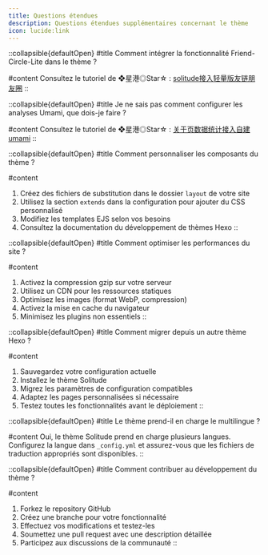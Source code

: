 ```yaml
---
title: Questions étendues
description: Questions étendues supplémentaires concernant le thème
icon: lucide:link
---
```


::collapsible{defaultOpen}
#title
Comment intégrer la fonctionnalité Friend-Circle-Lite dans le thème ?
  
#content
Consultez le tutoriel de ❖星港◎Star☆ : [solitude接入轻量版友链朋友圈](https://blog.starsharbor.com/posts/solitude-fclite/)
::

::collapsible{defaultOpen}
#title
Je ne sais pas comment configurer les analyses Umami, que dois-je faire ?
  
#content
Consultez le tutoriel de ❖星港◎Star☆ : [关于页数据统计接入自建umami](https://blog.starsharbor.com/posts/solitude-about_umami/)
::

::collapsible{defaultOpen}
#title
Comment personnaliser les composants du thème ?

#content
1. Créez des fichiers de substitution dans le dossier `layout` de votre site
2. Utilisez la section `extends` dans la configuration pour ajouter du CSS personnalisé
3. Modifiez les templates EJS selon vos besoins
4. Consultez la documentation du développement de thèmes Hexo
::

::collapsible{defaultOpen}
#title
Comment optimiser les performances du site ?

#content
1. Activez la compression gzip sur votre serveur
2. Utilisez un CDN pour les ressources statiques
3. Optimisez les images (format WebP, compression)
4. Activez la mise en cache du navigateur
5. Minimisez les plugins non essentiels
::

::collapsible{defaultOpen}
#title
Comment migrer depuis un autre thème Hexo ?

#content
1. Sauvegardez votre configuration actuelle
2. Installez le thème Solitude
3. Migrez les paramètres de configuration compatibles
4. Adaptez les pages personnalisées si nécessaire
5. Testez toutes les fonctionnalités avant le déploiement
::

::collapsible{defaultOpen}
#title
Le thème prend-il en charge le multilingue ?

#content
Oui, le thème Solitude prend en charge plusieurs langues. Configurez la langue dans `_config.yml` et assurez-vous que les fichiers de traduction appropriés sont disponibles.
::

::collapsible{defaultOpen}
#title
Comment contribuer au développement du thème ?

#content
1. Forkez le repository GitHub
2. Créez une branche pour votre fonctionnalité
3. Effectuez vos modifications et testez-les
4. Soumettez une pull request avec une description détaillée
5. Participez aux discussions de la communauté
::